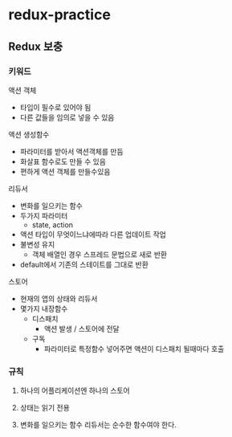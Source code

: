 # redux-practice

## Redux 보충

### 키워드

액션 객체
- 타입이 필수로 있어야 됨
- 다른 값들을 임의로 넣을 수 있음

액션 생성함수
- 파라미터를 받아서 액션객체를 만듬
- 화살표 함수로도 만들 수 있음
- 편하게 액션 객체를 만들수있음

리듀서
- 변화를 일으키는 함수
- 두가지 파라미터
  - state, action
- 액션 타입이 무엇이느냐에따라 다른 업데이트 작업
- 불변성 유지
  - 객체 배열인 경우 스프레드 문법으로 새로 반환
- default에서 기존의 스테이트를 그대로 반환

스토어
- 현재의 앱의 상태와 리듀서
- 몇가지 내장함수
  - 디스패치
      - 액션 발생 / 스토어에 전달
  - 구독
    - 파라미터로 특정함수 넣어주면 액션이 디스패치 될때마다 호출


### 규칙

1. 하나의 어플리케이션엔 하나의 스토어

2. 상태는 읽기 전용

3. 변화를 일으키는 함수 리듀서는 순수한 함수여야 한다.

